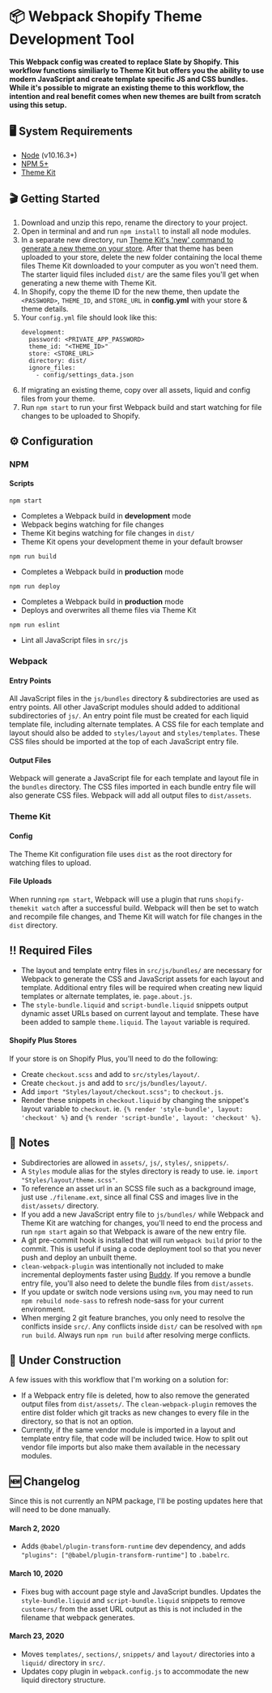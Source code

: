 # 📦 Webpack Shopify Theme Development Tool

**This Webpack config was created to replace Slate by Shopify. This workflow functions similiarly to Theme Kit but offers you the ability to use modern JavaScript and create template specific JS and CSS bundles. While it's possible to migrate an existing theme to this workflow, the intention and real benefit comes when new themes are built from scratch using this setup.**

## 🖥 System Requirements
- [Node](https://nodejs.org/en/) (v10.16.3+)
- [NPM 5+](https://docs.npmjs.com/try-the-latest-stable-version-of-npm)
- [Theme Kit](https://shopify.github.io/themekit/)

## 🎬 Getting Started
1. Download and unzip this repo, rename the directory to your project.
2. Open in terminal and and run `npm install` to install all node modules.
2. In a separate new directory, run [Theme Kit's 'new' command to generate a new theme on your store](https://shopify.github.io/themekit/commands/#new). After that theme has been uploaded to your store, delete the new folder containing the local theme files Theme Kit downloaded to your computer as you won't need them. The starter liquid files included `dist/` are the same files you'll get when generating a new theme with Theme Kit.
3. In Shopify, copy the theme ID for the new theme, then update the `<PASSWORD>`, `THEME_ID`, and `STORE_URL` in **config.yml** with your store & theme details.
4. Your `config.yml` file should look like this: 
    ```
    development:
      password: <PRIVATE_APP_PASSWORD>
      theme_id: "<THEME_ID>"
      store: <STORE_URL>
      directory: dist/
      ignore_files:
        - config/settings_data.json
    ```
5. If migrating an existing theme, copy over all assets, liquid and config files from your theme.
6. Run `npm start` to run your first Webpack build and start watching for file changes to be uploaded to Shopify.

## ⚙️ Configuration

### NPM

#### Scripts
`npm start`
- Completes a Webpack build in **development** mode
- Webpack begins watching for file changes
- Theme Kit begins watching for file changes in `dist/`
- Theme Kit opens your development theme in your default browser

`npm run build`
- Completes a Webpack build in **production** mode

`npm run deploy`
- Completes a Webpack build in **production** mode
- Deploys and overwrites all theme files via Theme Kit

`npm run eslint`
- Lint all JavaScript files in `src/js`

### Webpack

#### Entry Points
All JavaScript files in the `js/bundles` directory & subdirectories are used as entry points. All other JavaScript modules should added to additional subdirectories of `js/`. An entry point file must be created for each liquid template file, including alternate templates. A CSS file for each template and layout should also be added to `styles/layout` and `styles/templates`. These CSS files should be imported at the top of each JavaScript entry file.

#### Output Files
Webpack will generate a JavaScript file for each template and layout file in the `bundles` directory. The CSS files imported in each bundle entry file will also generate CSS files. Webpack will add all output files to `dist/assets`.

### Theme Kit

#### Config
The Theme Kit configuration file uses `dist` as the root directory for watching files to upload.

#### File Uploads
When running `npm start`, Webpack will use a plugin that runs `shopify-themekit watch` after a successful build. Webpack will then be set to watch and recompile file changes, and Theme Kit will watch for file changes in the `dist` directory.

## ‼️ Required Files
- The layout and template entry files in `src/js/bundles/` are necessary for Webpack to generate the CSS and JavaScript assets for each layout and template. Additional entry files will be required when creating new liquid templates or alternate templates, ie. `page.about.js`.
- The `style-bundle.liquid` and `script-bundle.liquid` snippets output dynamic asset URLs based on current layout and template. These have been added to sample `theme.liquid`. The `layout` variable is required.

#### Shopify Plus Stores
If your store is on Shopify Plus, you'll need to do the following:
- Create `checkout.scss` and add to `src/styles/layout/`.
- Create `checkout.js` and add to `src/js/bundles/layout/`.
- Add `import "Styles/layout/checkout.scss";` to `checkout.js`.
- Render these snippets in `checkout.liquid` by changing the snippet's layout variable to `checkout`. ie. `{% render 'style-bundle', layout: 'checkout' %}` and `{% render 'script-bundle', layout: 'checkout' %}`.

## 📝 Notes
- Subdirectories are allowed in `assets/`, `js/`, `styles/`, `snippets/`.
- A `Styles` module alias for the styles directory is ready to use. ie. `import "Styles/layout/theme.scss"`.
- To reference an asset url in an SCSS file such as a background image, just use `./filename.ext`, since all final CSS and images live in the `dist/assets/` directory.
- If you add a new JavaScript entry file to `js/bundles/` while Webpack and Theme Kit are watching for changes, you'll need to end the process and run `npm start` again so that Webpack is aware of the new entry file.
- A git pre-commit hook is installed that will run `webpack build` prior to the commit. This is useful if using a code deployment tool so that you never push and deploy an unbuilt theme.
- `clean-webpack-plugin` was intentionally not included to make incremental deployments faster using [Buddy](https://buddy.works/). If you remove a bundle entry file, you'll also need to delete the bundle files from `dist/assets`.
- If you update or switch node versions using `nvm`, you may need to run `npm rebuild node-sass` to refresh node-sass for your current environment.
- When merging 2 git feature branches, you only need to resolve the conlficts inside `src/`. Any conflicts inside `dist/` can be resolved with `npm run build`. Always run `npm run build` after resolving merge conflicts.

## 🚧 Under Construction
A few issues with this workflow that I'm working on a solution for:
- If a Webpack entry file is deleted, how to also remove the generated output files from `dist/assets/`. The `clean-webpack-plugin` removes the entire dist folder which git tracks as new changes to every file in the directory, so that is not an option.
- Currently, if the same vendor module is imported in a layout and template entry file, that code will be included twice. How to split out vendor file imports but also make them available in the necessary modules.

## 🆕 Changelog
Since this is not currently an NPM package, I'll be posting updates here that will need to be done manually.

#### March 2, 2020
- Adds `@babel/plugin-transform-runtime` dev dependency, and adds `"plugins": ["@babel/plugin-transform-runtime"]` to `.babelrc`.

#### March 10, 2020
- Fixes bug with account page style and JavaScript bundles. Updates the `style-bundle.liquid` and `script-bundle.liquid` snippets to remove `customers/` from the asset URL output as this is not included in the filename that webpack generates.

#### March 23, 2020
- Moves `templates/`, `sections/`, `snippets/` and `layout/` directories into a `liquid/` directory in `src/`.
- Updates copy plugin in `webpack.config.js` to accommodate the new liquid directory structure.
